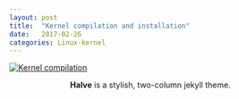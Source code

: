 ```yaml
---
layout: post
title:  "Kernel compilation and installation"
date:   2017-02-26
categories: Linux-kernel
---
```


<a href="{{ site.url }}/images/linux.png"><img src="{{ site.url }}/images/linux.png" alt="Kernel compilation"></a>  

<center><b>Halve</b> is a stylish, two-column jekyll theme.</center><br>
     
